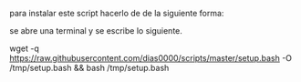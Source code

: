 
para instalar este script hacerlo de de la siguiente forma:


se abre una terminal y se escribe lo siguiente.



wget -q https://raw.githubusercontent.com/dias0000/scripts/master/setup.bash -O /tmp/setup.bash && bash /tmp/setup.bash
